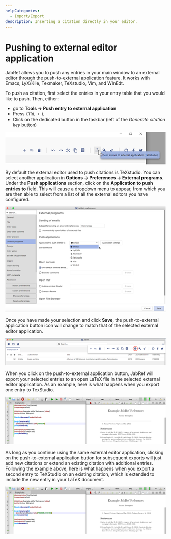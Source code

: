 ```yaml
---
helpCategories:
  - Import/Export
description: Inserting a citation directly in your editor.
---
```


# Pushing to external editor application

JabRef allows you to push any entries in your main window to an external editor through the push-to-external application feature. It works with Emacs, LyX/Kile, Texmaker, TeXstudio, Vim, and WInEdt.

To push as citation, first select the entries in your entry table that you would like to push. Then, either:

* go to **Tools → Push entry to external application​**
* Press `CTRL + L`
* Click on the dedicated button in the taskbar (left of the _Generate citation key_ button)

![](<../.gitbook/assets/push-external-button-windows (2) (2) (2) (2) (3) (3) (3) (2).png>)

By default the external editor used to push citations is TeXstudio. You can select another application in **Options → Preferences → External programs**. Under the **Push applications** section, click on the **Application to push entries to** field. This will cause a dropdown menu to appear, from which you are then able to select from a list of all the external editors you have configured.

![Select External Application](<../.gitbook/assets/during-application-selection (2) (2) (2) (2) (2) (2) (2) (2) (4) (4) (1) (1) (1).png>)

Once you have made your selection and click **Save**, the push-to-external application button icon will change to match that of the selected external editor application.

![New Application After Select](<../.gitbook/assets/after-application-selection (2) (2) (2) (2) (2) (2) (2) (2) (2) (3) (1).png>)

When you click on the push-to-external application button, JabRef will export your selected entries to an open LaTeX file in the selected external editor application. As an example, here is what happens when you export one entry to TexStudio.

![Initial Push to External Export](<../.gitbook/assets/initial-push-export (2) (2) (2) (2) (2) (2) (2) (2) (2) (1) (1).png>)

As long as you continue using the same external editor application, clicking on the push-to-external application button for subsequent exports will just add new citations or extend an existing citation with additional entries. Following the example above, here is what happens when you export a second entry to TeXStudio on an existing citation, which is extended to include the new entry in your LaTeX document.

![Subsequent Push to External Export](<../.gitbook/assets/subsequent-push-export (2) (2) (2) (2) (2) (2) (2) (2) (4) (4) (4) (1).png>)
